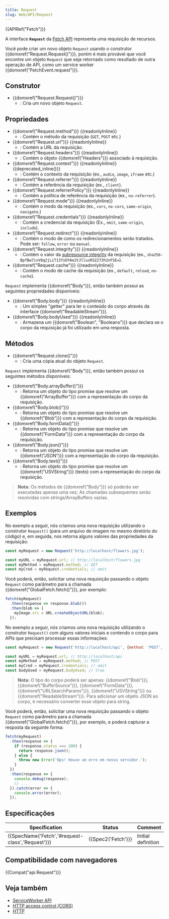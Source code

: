 ```yaml
---
title: Request
slug: Web/API/Request
---
```


{{APIRef("Fetch")}}

A interface **`Request`** da [Fetch API](/pt-BR/docs/Web/API/Fetch_API) representa uma requisição de recursos.

Você pode criar um novo objeto `Request` usando o construtor {{domxref("Request.Request()")}}, porém é mais provável que você encontre um objeto `Request` que seja retornado como resultado de outra operação de API, como um service worker {{domxref("FetchEvent.request")}}.

## Construtor

- {{domxref("Request.Request()")}}
  - : Cria um novo objeto `Request`.

## Propriedades

- {{domxref("Request.method")}} {{readonlyInline}}
  - : Contém o método da requisição (`GET`, `POST` etc.)
- {{domxref("Request.url")}} {{readonlyInline}}
  - : Contém a URL da requisição.
- {{domxref("Request.headers")}} {{readonlyInline}}
  - : Contém o objeto {{domxref("Headers")}} associado à requisição.
- {{domxref("Request.context")}} {{readonlyInline}} {{deprecated_inline()}}
  - : Contém o contexto da requisição (ex., `audio`, `image`, `iframe` etc.)
- {{domxref("Request.referrer")}} {{readonlyInline}}
  - : Contém a referência da requisição (ex., `client`).
- {{domxref("Request.referrerPolicy")}} {{readonlyInline}}
  - : Contém a política de referência da requisição (ex., `no-referrer`).
- {{domxref("Request.mode")}} {{readonlyInline}}
  - : Contém o modo da requisição (ex., `cors`, `no-cors`, `same-origin`, `navigate`.)
- {{domxref("Request.credentials")}} {{readonlyInline}}
  - : Contém a credencial da requisição (Ex., `omit`, `same-origin`, `include`).
- {{domxref("Request.redirect")}} {{readonlyinline}}
  - : Contém o modo de como os redirecionamentos serão tratados. Pode ser: `follow`, `error` ou `manual`.
- {{domxref("Request.integrity")}} {{readonlyInline}}
  - : Contém o valor da [subresource integrity](/pt-BR/docs/Web/Security/Subresource_Integrity) da requisição (ex., `sha256-BpfBw7ivV8q2jLiT13fxDYAe2tJllusRSZ273h2nFSE=`).
- {{domxref("Request.cache")}} {{readonlyInline}}
  - : Contém o modo de cache da requisição (ex., `default`, `reload`, `no-cache`).

`Request` implementa {{domxref("Body")}}, então também possui as seguintes propriedades disponíveis:

- {{domxref("Body.body")}} {{readonlyInline}}
  - : Um simples "getter" para ler o conteúdo do corpo através da interface {{domxref("ReadableStream")}}.
- {{domxref("Body.bodyUsed")}} {{readonlyInline}}
  - : Armazena um {{domxref("Boolean", "Booleano")}} que declara se o corpo da requisição já foi utilizado em uma resposta.

## Métodos

- {{domxref("Request.clone()")}}
  - : Cria uma cópia atual do objeto `Request`.

`Request` implementa {{domxref("Body")}}, então também possui os seguintes métodos disponíveis:

- {{domxref("Body.arrayBuffer()")}}
  - : Retorna um objeto do tipo promise que resolve um {{domxref("ArrayBuffer")}} com a representação do corpo da requisição.
- {{domxref("Body.blob()")}}
  - : Retorna um objeto do tipo promise que resolve um {{domxref("Blob")}} com a representação do corpo da requisição.
- {{domxref("Body.formData()")}}
  - : Retorna um objeto do tipo promise que resolve um {{domxref("FormData")}} com a representação do corpo da requisição.
- {{domxref("Body.json()")}}
  - : Retorna um objeto do tipo promise que resolve um {{domxref("JSON")}} com a representação do corpo da requisição.
- {{domxref("Body.text()")}}
  - : Retorna um objeto do tipo promise que resolve um {{domxref("USVString")}} (texto) com a representação do corpo da requisição.

> **Nota:** Os métodos de {{domxref("Body")}} só poderão ser executadas apenas uma vez; As chamadas subsequentes serão resolvidas com strings/ArrayBuffers vazias.

## Exemplos

No exemplo a seguir, nós criamos uma nova requisição utilizando o construtor `Request()` (para um arquivo de imagem no mesmo diretório do código) e, em seguida, nos retorna alguns valores das propriedades da requisição:

```js
const myRequest = new Request('http://localhost/flowers.jpg');

const myURL = myRequest.url; // http://localhost/flowers.jpg
const myMethod = myRequest.method; // GET
const myCred = myRequest.credentials; // omit
```

Você poderá, então, solicitar uma nova requisição passando o objeto `Request` como parâmetro para a chamada {{domxref("GlobalFetch.fetch()")}}, por exemplo:

```js
fetch(myRequest)
  .then(response => response.blob())
  .then(blob => {
    myImage.src = URL.createObjectURL(blob);
  });
```

No exemplo a seguir, nós criamos uma nova requisição utilizando o construtor `Request()` com alguns valores iniciais e contendo o corpo para APIs que precisam processar essas informações:

```js
const myRequest = new Request('http://localhost/api', {method: 'POST', body: '{"foo":"bar"}'});

const myURL = myRequest.url; // http://localhost/api
const myMethod = myRequest.method; // POST
const myCred = myRequest.credentials; // omit
const bodyUsed = myRequest.bodyUsed; // true
```

> **Nota:** O tipo do corpo poderá ser apenas: {{domxref("Blob")}}, {{domxref("BufferSource")}}, {{domxref("FormData")}}, {{domxref("URLSearchParams")}}, {{domxref("USVString")}} ou {{domxref("ReadableStream")}}. Para adicionar um objeto JSON ao corpo, é necessário converter esse objeto para string.

Você poderá, então, solicitar uma nova requisição passando o objeto `Request` como parâmetro para a chamada {{domxref("GlobalFetch.fetch()")}}, por exemplo, e poderá capturar a resposta da seguinte forma:

```js
fetch(myRequest)
  .then(response => {
    if (response.status === 200) {
      return response.json();
    } else {
      throw new Error('Ops! Houve um erro em nosso servidor.');
    }
  })
  .then(response => {
    console.debug(response);
    // ...
  }).catch(error => {
    console.error(error);
  });
```

## Especificações

| Specification                                                    | Status                   | Comment            |
| ---------------------------------------------------------------- | ------------------------ | ------------------ |
| {{SpecName('Fetch','#request-class','Request')}} | {{Spec2('Fetch')}} | Initial definition |

## Compatibilidade com navegadores

{{Compat("api.Request")}}

## Veja também

- [ServiceWorker API](/pt-BR/docs/Web/API/ServiceWorker_API)
- [HTTP access control (CORS)](/pt-BR/docs/Web/HTTP/Access_control_CORS)
- [HTTP](/pt-BR/docs/Web/HTTP)
